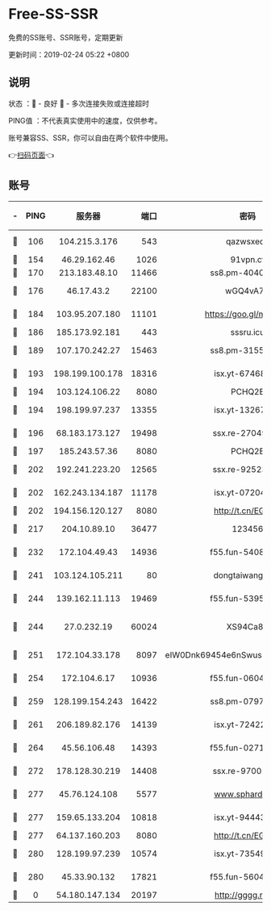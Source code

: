 # Free-SS-SSR

免费的SS账号、SSR账号，定期更新

更新时间：2019-02-24 05:22 +0800

## 说明

状态     ：🙂 - 良好 🙁 - 多次连接失败或连接超时

PING值   ：不代表真实使用中的速度，仅供参考。

账号兼容SS、SSR，你可以自由在两个软件中使用。

👉[扫码页面](https://liesauer.github.io/free-ss-ssr.github.io/)👈

## 账号

|-|PING|服务器|端口|密码|加密方式|区域|
|:----:|:----:|:-----:|-----:|:----:|:----:|:----:|
|🙂|106|104.215.3.176|543|qazwsxedc|aes-256-gcm|JP|
|🙂|154|46.29.162.46|1026|91vpn.cf|rc4-md5|RU|
|🙂|170|213.183.48.10|11466|ss8.pm-40405926|rc4-md5|RU|
|🙂|176|46.17.43.2|22100|wGQ4vA7D|aes-256-gcm|RU|
|🙂|184|103.95.207.180|11101|https://goo.gl/m1zu1p|chacha20-ietf|CN|
|🙂|186|185.173.92.181|443|sssru.icu|rc4-md5|RU|
|🙂|189|107.170.242.27|15463|ss8.pm-31553028|aes-256-cfb|US|
|🙂|193|198.199.100.178|18316|isx.yt-67468554|aes-256-cfb|US|
|🙂|194|103.124.106.22|8080|PCHQ2E|rc4-md5|US|
|🙂|194|198.199.97.237|13355|isx.yt-13267292|aes-256-cfb|US|
|🙂|196|68.183.173.127|19498|ssx.re-27049875|aes-256-cfb|US|
|🙂|197|185.243.57.36|8080|PCHQ2E|rc4-md5|US|
|🙂|202|192.241.223.20|12565|ssx.re-92523210|aes-256-cfb|US|
|🙂|202|162.243.134.187|11178|isx.yt-07204971|aes-256-cfb|US|
|🙂|202|194.156.120.127|8080|http://t.cn/EGJIyrl|rc4-md5|RU|
|🙂|217|204.10.89.10|36477|123456|aes-256-cfb|US|
|🙂|232|172.104.49.43|14936|f55.fun-54084104|aes-256-cfb|SG|
|🙂|241|103.124.105.211|80|dongtaiwang.com|aes-256-cfb|US|
|🙂|244|139.162.11.113|19469|f55.fun-53953321|aes-256-cfb|SG|
|🙂|244|27.0.232.19|60024|XS94Ca8K|xchacha20-ietf-poly1305|HK|
|🙂|251|172.104.33.178|8097|eIW0Dnk69454e6nSwuspv9DmS201tQ0D|aes-256-cfb|SG|
|🙂|254|172.104.6.17|10936|f55.fun-06041209|aes-256-cfb|US|
|🙂|259|128.199.154.243|16422|ss8.pm-07972261|aes-256-cfb|SG|
|🙂|261|206.189.82.176|14139|isx.yt-72422097|aes-256-cfb|SG|
|🙂|264|45.56.106.48|14393|f55.fun-02711157|aes-256-cfb|US|
|🙂|272|178.128.30.219|14408|ssx.re-97001746|aes-256-cfb|SG|
|🙂|277|45.76.124.108|5577|www.sphard.com|aes-256-cfb|AU|
|🙂|277|159.65.133.204|10818|isx.yt-94443134|aes-256-cfb|SG|
|🙂|277|64.137.160.203|8080|http://t.cn/EGJIyrl|rc4-md5|CA|
|🙂|280|128.199.97.239|10574|isx.yt-73549094|aes-256-cfb|SG|
|🙂|280|45.33.90.132|17821|f55.fun-56045403|aes-256-cfb|US|
|🙁|0|54.180.147.134|20197|http://gggg.rocks|chacha20|KR|
